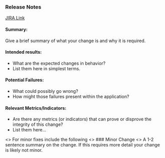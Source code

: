 ### Release Notes
[JIRA Link]()

#### Summary:
Give a brief summary of what your change is and why it is required.

#### Intended results:
- What are the expected changes in behavior?
- List them here in simplest terms.

#### Potential Failures:
- What could possibly go wrong?
- How might those failures present within the application?

#### Relevant Metrics/Indicators:
- Are there any metrics (or indicators) that can prove or disprove the integrity of this change?
- List them here...

<> For minor fixes include the following
<> ### Minor Change
<> A 1-2 sentence summary on the change. If this requires more detail your change is likely not minor.
